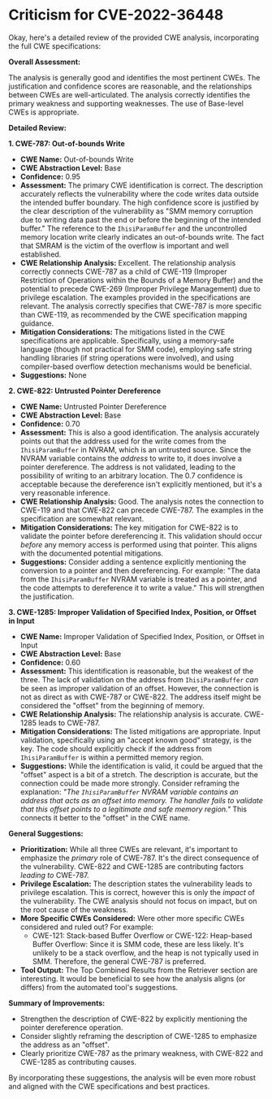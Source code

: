 # Criticism for CVE-2022-36448

Okay, here's a detailed review of the provided CWE analysis, incorporating the full CWE specifications:

**Overall Assessment:**

The analysis is generally good and identifies the most pertinent CWEs. The justification and confidence scores are reasonable, and the relationships between CWEs are well-articulated. The analysis correctly identifies the primary weakness and supporting weaknesses. The use of Base-level CWEs is appropriate.

**Detailed Review:**

**1. CWE-787: Out-of-bounds Write**

*   **CWE Name:** Out-of-bounds Write
*   **CWE Abstraction Level:** Base
*   **Confidence:** 0.95
*   **Assessment:** The primary CWE identification is correct. The description accurately reflects the vulnerability where the code writes data outside the intended buffer boundary. The high confidence score is justified by the clear description of the vulnerability as "SMM memory corruption due to writing data past the end or before the beginning of the intended buffer." The reference to the `IhisiParamBuffer` and the uncontrolled memory location write clearly indicates an out-of-bounds write. The fact that SMRAM is the victim of the overflow is important and well established.
*   **CWE Relationship Analysis:**  Excellent.  The relationship analysis correctly connects CWE-787 as a child of CWE-119 (Improper Restriction of Operations within the Bounds of a Memory Buffer) and the potential to precede CWE-269 (Improper Privilege Management) due to privilege escalation. The examples provided in the specifications are relevant. The analysis correctly specifies that CWE-787 is more specific than CWE-119, as recommended by the CWE specification mapping guidance.
*   **Mitigation Considerations:** The mitigations listed in the CWE specifications are applicable. Specifically, using a memory-safe language (though not practical for SMM code), employing safe string handling libraries (if string operations were involved), and using compiler-based overflow detection mechanisms would be beneficial.
*   **Suggestions:** None

**2. CWE-822: Untrusted Pointer Dereference**

*   **CWE Name:** Untrusted Pointer Dereference
*   **CWE Abstraction Level:** Base
*   **Confidence:** 0.70
*   **Assessment:**  This is also a good identification. The analysis accurately points out that the address used for the write comes from the `IhisiParamBuffer` in NVRAM, which is an untrusted source. Since the NVRAM variable contains the *address* to write to, it does involve a pointer dereference. The address is not validated, leading to the possibility of writing to an arbitrary location. The 0.7 confidence is acceptable because the dereference isn't explicitly mentioned, but it's a very reasonable inference.
*   **CWE Relationship Analysis:**  Good. The analysis notes the connection to CWE-119 and that CWE-822 can precede CWE-787. The examples in the specification are somewhat relevant.
*   **Mitigation Considerations:**  The key mitigation for CWE-822 is to validate the pointer before dereferencing it. This validation should occur *before* any memory access is performed using that pointer. This aligns with the documented potential mitigations.
*   **Suggestions:** Consider adding a sentence explicitly mentioning the conversion to a pointer and then dereferencing.  For example:  "The data from the `IhisiParamBuffer` NVRAM variable is treated as a pointer, and the code attempts to dereference it to write a value."  This will strengthen the justification.

**3. CWE-1285: Improper Validation of Specified Index, Position, or Offset in Input**

*   **CWE Name:** Improper Validation of Specified Index, Position, or Offset in Input
*   **CWE Abstraction Level:** Base
*   **Confidence:** 0.60
*   **Assessment:** This identification is reasonable, but the weakest of the three. The lack of validation on the address from `IhisiParamBuffer` *can* be seen as improper validation of an offset. However, the connection is not as direct as with CWE-787 or CWE-822. The address itself might be considered the "offset" from the beginning of memory.
*   **CWE Relationship Analysis:** The relationship analysis is accurate. CWE-1285 leads to CWE-787.
*   **Mitigation Considerations:** The listed mitigations are appropriate.  Input validation, specifically using an "accept known good" strategy, is the key.  The code should explicitly check if the address from `IhisiParamBuffer` is within a permitted memory region.
*   **Suggestions:** While the identification is valid, it could be argued that the "offset" aspect is a bit of a stretch. The description is accurate, but the connection could be made more strongly. Consider reframing the explanation: *"The `IhisiParamBuffer` NVRAM variable contains an address that acts as an offset into memory. The handler fails to validate that this offset points to a legitimate and safe memory region."* This connects it better to the "offset" in the CWE name.

**General Suggestions:**

*   **Prioritization:** While all three CWEs are relevant, it's important to emphasize the *primary* role of CWE-787. It's the direct consequence of the vulnerability. CWE-822 and CWE-1285 are contributing factors *leading to* CWE-787.
*  **Privilege Escalation:** The description states the vulnerability leads to privilege escalation. This is correct, however this is only the *impact* of the vulnerability. The CWE analysis should not focus on impact, but on the root cause of the weakness.
*   **More Specific CWEs Considered:** Were other more specific CWEs considered and ruled out?  For example:
    *   CWE-121: Stack-based Buffer Overflow or CWE-122: Heap-based Buffer Overflow:  Since it is SMM code, these are less likely.  It's unlikely to be a stack overflow, and the heap is not typically used in SMM. Therefore, the general CWE-787 is preferred.
*   **Tool Output:** The Top Combined Results from the Retriever section are interesting. It would be beneficial to see how the analysis aligns (or differs) from the automated tool's suggestions.

**Summary of Improvements:**

*   Strengthen the description of CWE-822 by explicitly mentioning the pointer dereference operation.
*   Consider slightly reframing the description of CWE-1285 to emphasize the address as an "offset".
*   Clearly prioritize CWE-787 as the primary weakness, with CWE-822 and CWE-1285 as contributing causes.

By incorporating these suggestions, the analysis will be even more robust and aligned with the CWE specifications and best practices.